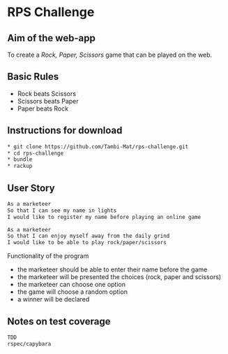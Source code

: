 # RPS Challenge

Aim of the web-app
-------
To create a _Rock, Paper, Scissors_ game that can be played on the web.

## Basic Rules

- Rock beats Scissors
- Scissors beats Paper
- Paper beats Rock

## Instructions for download

```sh
* git clone https://github.com/Tambi-Mat/rps-challenge.git
* cd rps-challenge
* bundle
* rackup
```

## User Story

```sh
As a marketeer
So that I can see my name in lights
I would like to register my name before playing an online game

As a marketeer
So that I can enjoy myself away from the daily grind
I would like to be able to play rock/paper/scissors
```

Functionality of the program

- the marketeer should be able to enter their name before the game
- the marketeer will be presented the choices (rock, paper and scissors)
- the marketeer can choose one option
- the game will choose a random option
- a winner will be declared


Notes on test coverage
----------------------

```sh
TDD
rspec/capybara
```
